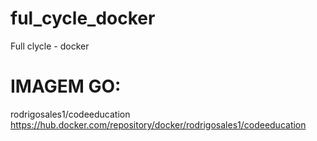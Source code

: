 # ful_cycle_docker
Full clycle  - docker
# IMAGEM GO:
rodrigosales1/codeeducation
https://hub.docker.com/repository/docker/rodrigosales1/codeeducation
